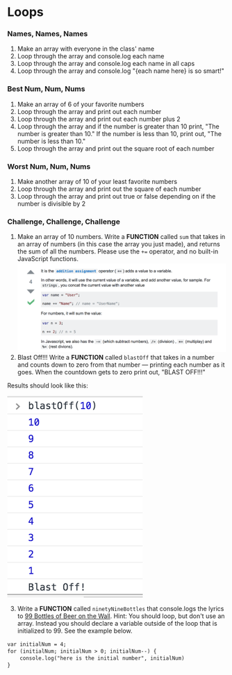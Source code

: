 # Loops

### Names, Names, Names 
1. Make an array with everyone in the class' name
1. Loop through the array and console.log each name
1. Loop through the array and console.log each name in all caps
1. Loop through the array and console.log "{each name here} is so smart!"

### Best Num, Num, Nums
1. Make an array of 6 of your favorite numbers
1. Loop through the array and print out each number
1. Loop through the array and print out each number plus 2
1. Loop through the array and if the number is greater than 10 print, "The number is greater than 10." If the number is less than 10, print out, "The number is less than 10."
1. Loop through the array and print out the square root of each number

### Worst Num, Num, Nums
1. Make another array of 10 of your least favorite numbers
1. Loop through the array and print out the square of each number
1. Loop through the array and print out true or false depending on if the number is divisible by 2

### Challenge, Challenge, Challenge
1. Make an array of 10 numbers. Write a **FUNCTION** called `sum` that takes in an array of numbers (in this case the array you just made), and returns the sum of all the numbers. Please use the `+=` operator, and no built-in JavaScript functions.
  ![Help](images/helper.png)
2. Blast Off!!! Write a **FUNCTION** called `blastOff` that takes in a number and counts down to zero from that number — printing each number as it goes. When the countdown gets to zero print out, "BLAST OFF!!!"  

  Results should look like this:  

  ![Results](images/blastoff.png)  

3. Write a **FUNCTION** called `ninetyNineBottles` that console.logs the lyrics to [99 Bottles of Beer on the Wall](http://www.99-bottles-of-beer.net/lyrics.html). Hint: You should loop, but don't use an array. Instead you should declare a variable outside of the loop that is initialized to 99. See the example below.
```
var initialNum = 4;
for (initialNum; initialNum > 0; initialNum--) {
    console.log("here is the initial number", initialNum)
}
```
